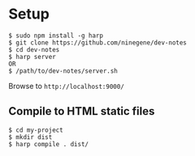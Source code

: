 # Setup

````
$ sudo npm install -g harp
$ git clone https://github.com/ninegene/dev-notes
$ cd dev-notes
$ harp server
OR
$ /path/to/dev-notes/server.sh
````
Browse to `http://localhost:9000/`

## Compile to HTML static files

```
$ cd my-project
$ mkdir dist
$ harp compile . dist/
```

